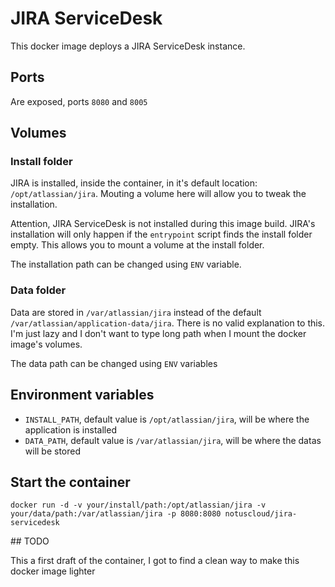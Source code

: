 # JIRA ServiceDesk

This docker image deploys a JIRA ServiceDesk instance.

## Ports

Are exposed, ports `8080` and `8005`

## Volumes

### Install folder

JIRA is installed, inside the container, in it's default location: `/opt/atlassian/jira`. Mouting a volume here will allow you to tweak the installation.

Attention, JIRA ServiceDesk is not installed during this image build. JIRA's installation will only happen if
the `entrypoint` script finds the install folder empty. This allows you to mount a volume at the install folder.

The installation path can be changed using `ENV` variable.

### Data folder

Data are stored in `/var/atlassian/jira` instead of the default `/var/atlassian/application-data/jira`. There is no valid explanation to this. I'm just lazy and I don't want to type long path when I mount the docker image's volumes.

The data path can be changed using `ENV` variables

## Environment variables

* `INSTALL_PATH`, default value is `/opt/atlassian/jira`, will be where the application is installed
* `DATA_PATH`, default value is `/var/atlassian/jira`, will be where the datas will be stored

## Start the container

```
docker run -d -v your/install/path:/opt/atlassian/jira -v your/data/path:/var/atlassian/jira -p 8080:8080 notuscloud/jira-servicedesk
```

## TODO

This a first draft of the container, I got to find a clean way to make this docker image lighter
